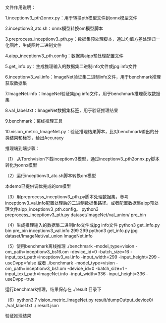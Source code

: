 文件作用说明：

1.inceptionv3_pth2onnx.py：用于转换pth模型文件到onnx模型文件

2.inceptionv3_atc.sh：onnx模型转换om模型脚本

3.preprocess_inceptionv3_pth.py：数据集预处理脚本，通过均值方差处理归一化图片，生成图片二进制文件

4.aipp_inceptionv3_pth.config：数据集aipp预处理配置文件

5.get_info.py：生成推理输入的数据集二进制info文件或jpg info文件

6.inceptionv3_val.info：ImageNet验证集二进制info文件，用于benchmark推理获取数据集

7.ImageNet.info：ImageNet验证集jpg info文件，用于benchmark推理获取数据集

8.val_label.txt：ImageNet数据集标签，用于验证推理结果

9.benchmark：离线推理工具

10.vision_metric_ImageNet.py：验证推理结果脚本，比对benchmark输出的分类结果和标签，给出Accuracy





推理端到端步骤：

（1） 从Torchvision下载inceptionv3模型，通过inceptionv3_pth2onnx.py脚本转化为onnx模型



（2）运行inceptionv3_atc.sh脚本转换om模型

本demo已提供调优完成的om模型



（3）用preprocess_inceptionv3_pth.py脚本处理数据集，参考inceptionv3_val.info配置处理后的二进制数据集路径。或者配置数据集aipp预处理文件aipp_inceptionv3_pth.config。
    python3 preprocess_inceptionv3_pth.py dataset/ImageNet/val_union/ pre_bin



（4）生成推理输入的数据集二进制info文件或jpg info文件
     python3 get_info.py bin pre_bin inceptionv3_val.info 299 299
     python3 get_info.py jpg dataset/ImageNet/val_union ImageNet.info



（5）使用benchmark离线推理
    ./benchmark -model_type=vision -om_path=inceptionv3_bs16.om -device_id=0 -batch_size=16 -input_text_path=inceptionv3_val.info -input_width=299 -input_height=299 -useDvpp=false
	或者
    ./benchmark -model_type=vision -om_path=inceptionv3_bs1.om -device_id=0 -batch_size=1 -input_text_path=ImageNet.info -input_width=336 -input_height=336 -useDvpp=true

运行benchmark推理，结果保存在 ./result 目录下



（6）python3.7 vision_metric_ImageNet.py result/dumpOutput_device0/ ./val_label.txt ./ result.json

验证推理结果

